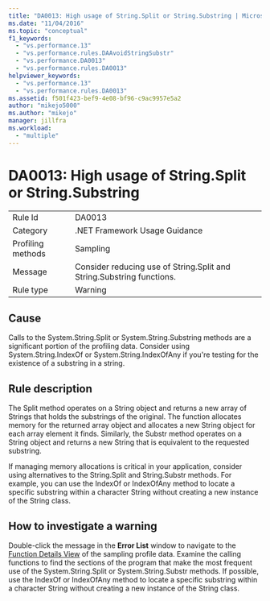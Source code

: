```yaml
---
title: "DA0013: High usage of String.Split or String.Substring | Microsoft Docs"
ms.date: "11/04/2016"
ms.topic: "conceptual"
f1_keywords: 
  - "vs.performance.13"
  - "vs.performance.rules.DAAvoidStringSubstr"
  - "vs.performance.DA0013"
  - "vs.performance.rules.DA0013"
helpviewer_keywords: 
  - "vs.performance.13"
  - "vs.performance.rules.DA0013"
ms.assetid: f501f423-bef9-4e08-bf96-c9ac9957e5a2
author: "mikejo5000"
ms.author: "mikejo"
manager: jillfra
ms.workload: 
  - "multiple"
---
```

# DA0013: High usage of String.Split or String.Substring

|||  
|-|-|  
|Rule Id|DA0013|  
|Category|.NET Framework Usage Guidance|  
|Profiling methods|Sampling|  
|Message|Consider reducing use of String.Split and String.Substring functions.|  
|Rule type|Warning|  

## Cause  
 Calls to the System.String.Split or System.String.Substring methods are a significant portion of the profiling data. Consider using System.String.IndexOf or System.String.IndexOfAny if you're testing for the existence of a substring in a string.  

## Rule description  
 The Split method operates on a String object and returns a new array of Strings that holds the substrings of the original. The function allocates memory for the returned array object and allocates a new String object for each array element it finds. Similarly, the Substr method operates on a String object and returns a new String that is equivalent to the requested substring.  

 If managing memory allocations is critical in your application, consider using alternatives to the String.Split and String.Substr methods. For example, you can use the IndexOf or IndexOfAny method to locate a specific substring within a character String without creating a new instance of the String class.  

## How to investigate a warning  
 Double-click the message in the **Error List** window to navigate to the [Function Details View](../profiling/function-details-view.md) of the sampling profile data. Examine the calling functions to find the sections of the program that make the most frequent use of the System.String.Split or System.String.Substr methods. If possible, use the IndexOf or IndexOfAny method to locate a specific substring within a character String without creating a new instance of the String class.